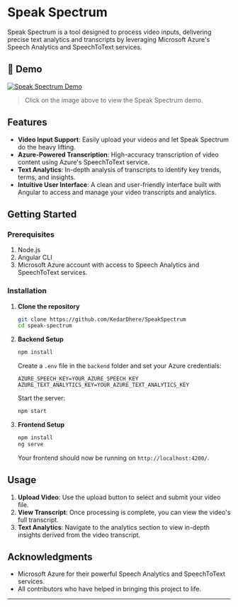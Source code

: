 # Speak Spectrum

Speak Spectrum is a tool designed to process video inputs, delivering precise text analytics and transcripts by leveraging Microsoft Azure's Speech Analytics and SpeechToText services.

## 🎥 Demo

[![Speak Spectrum Demo](https://cfvod.kaltura.com/api_v3/index.php/service/thumbAsset/action/serve/thumbAssetId/1_80zfflj4/v/11/ks/MzFmOWJkMDJhM2EyYzk1MzZmOWMwYTU1YjQzN2YyOGY4Yzc0NDYxMXwzOTEyNDE7MzkxMjQxOzE2OTIyMTA2MDA7MDsxNjkyMjEwNjAwOztkb3dubG9hZDoxXzd4aGt0MjJ2LGRpc2FibGVlbnRpdGxlbWVudGZvcmVudHJ5OjFfN3hoa3QyMnYsc3ZpZXc6MV83eGhrdDIydixkb3dubG9hZGFzc2V0OjFfODB6ZmZsajQ7Ow==)](https://media.oregonstate.edu/media/t/1_7xhkt22v)

> Click on the image above to view the Speak Spectrum demo.

## Features

- **Video Input Support**: Easily upload your videos and let Speak Spectrum do the heavy lifting.
- **Azure-Powered Transcription**: High-accuracy transcription of video content using Azure's SpeechToText service.
- **Text Analytics**: In-depth analysis of transcripts to identify key trends, terms, and insights.
- **Intuitive User Interface**: A clean and user-friendly interface built with Angular to access and manage your video transcripts and analytics.

## Getting Started

### Prerequisites

1. Node.js
2. Angular CLI
3. Microsoft Azure account with access to Speech Analytics and SpeechToText services.

### Installation

1. **Clone the repository**
    ```bash
    git clone https://github.com/KedarDhere/SpeakSpectrum
    cd speak-spectrum
    ```

2. **Backend Setup**
    ```bash
    npm install
    ```

    Create a `.env` file in the `backend` folder and set your Azure credentials:

    ```
    AZURE_SPEECH_KEY=YOUR_AZURE_SPEECH_KEY
    AZURE_TEXT_ANALYTICS_KEY=YOUR_AZURE_TEXT_ANALYTICS_KEY
    ```

    Start the server:
    ```bash
    npm start
    ```

3. **Frontend Setup**
    ```bash
    npm install
    ng serve
    ```

    Your frontend should now be running on `http://localhost:4200/`.

## Usage

1. **Upload Video**: Use the upload button to select and submit your video file.
2. **View Transcript**: Once processing is complete, you can view the video's full transcript.
3. **Text Analytics**: Navigate to the analytics section to view in-depth insights derived from the video transcript.

## Acknowledgments

- Microsoft Azure for their powerful Speech Analytics and SpeechToText services.
- All contributors who have helped in bringing this project to life.

---
